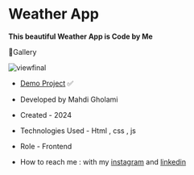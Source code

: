 # Weather App

**This beautiful Weather App is Code by Me**


📸Gallery

![viewfinal](https://github.com/user-attachments/assets/8994bbe3-092a-4a67-a3ca-354a1817e7d3)

- [Demo Project](https://mhdigholami.github.io/Weather-App/) ✅

- Developed by Mahdi Gholami

- Created - 2024

- Technologies Used - Html , css , js

- Role - Frontend

- How to reach me : with my [instagram](https://www.instagram.com/mahdi_gholami_web) and [linkedin](https://www.linkedin.com/in/mahdi-gholami-developer)
